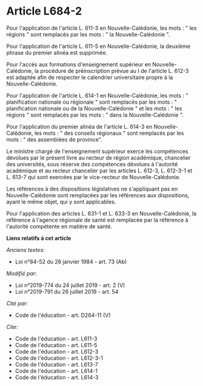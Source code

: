 # Article L684-2

Pour l'application de l'article L. 611-3 en Nouvelle-Calédonie, les mots : " les régions " sont remplacés par les mots : " la
Nouvelle-Calédonie ".

Pour l'application de l'article L. 611-5 en Nouvelle-Calédonie, la deuxième phrase du premier alinéa est supprimée.

Pour l'accès aux formations d'enseignement supérieur en Nouvelle-Calédonie, la procédure de préinscription prévue au I de
l'article L. 612-3 est adaptée afin de respecter le calendrier universitaire propre à la Nouvelle-Calédonie.

Pour l'application de l'article L. 614-1 en Nouvelle-Calédonie, les mots : " planification nationale ou régionale " sont
remplacés par les mots : " planification nationale ou de la Nouvelle-Calédonie " et les mots : " les régions " sont remplacés
par les mots : " dans la Nouvelle-Calédonie ".

Pour l'application du premier alinéa de l'article L. 614-3 en Nouvelle-Calédonie, les mots : " des conseils régionaux " sont
remplacés par les mots : " des assemblées de province".

Le ministre chargé de l'enseignement supérieur exerce les compétences dévolues par le présent livre au recteur de région
académique, chancelier des universités, sous réserve des compétences dévolues à l'autorité académique et au recteur
chancelier par les articles L. 612-3, L. 612-3-1 et L. 613-7 qui sont exercées par le vice-recteur de Nouvelle-Calédonie.

Les références à des dispositions législatives ne s'appliquant pas en Nouvelle-Calédonie sont remplacées par les références
aux dispositions, ayant le même objet, qui y sont applicables.

Pour l'application des articles L. 631-1 et L. 633-3 en Nouvelle-Calédonie, la référence à l'agence régionale de santé est
remplacée par la référence à l'autorité compétente en matière de santé.

**Liens relatifs à cet article**

_Anciens textes_:

  - Loi n°84-52 du 26 janvier 1984 - art. 73 (Ab)

_Modifié par_:

  - Loi n°2019-774 du 24 juillet 2019 - art. 2 (V)
  - Loi n°2019-791 du 26 juillet 2019 - art. 54

_Cité par_:

  - Code de l'éducation - art. D264-11 (V)

_Cite_:

  - Code de l'éducation - art. L611-3
  - Code de l'éducation - art. L611-5
  - Code de l'éducation - art. L612-3
  - Code de l'éducation - art. L612-3-1
  - Code de l'éducation - art. L613-7
  - Code de l'éducation - art. L614-1
  - Code de l'éducation - art. L614-3
